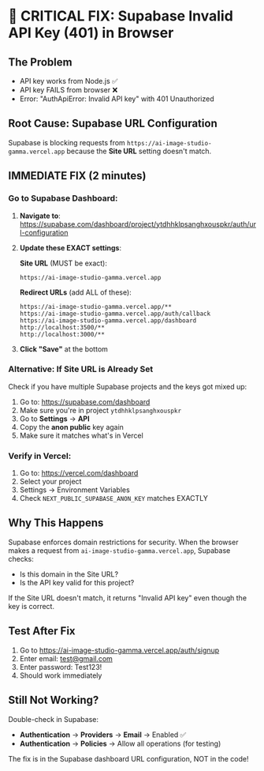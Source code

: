 # 🚨 CRITICAL FIX: Supabase Invalid API Key (401) in Browser

## The Problem
- API key works from Node.js ✅
- API key FAILS from browser ❌
- Error: "AuthApiError: Invalid API key" with 401 Unauthorized

## Root Cause: Supabase URL Configuration

Supabase is blocking requests from `https://ai-image-studio-gamma.vercel.app` because the **Site URL** setting doesn't match.

## IMMEDIATE FIX (2 minutes)

### Go to Supabase Dashboard:

1. **Navigate to**: https://supabase.com/dashboard/project/ytdhhklpsanghxouspkr/auth/url-configuration

2. **Update these EXACT settings**:

   **Site URL** (MUST be exact):
   ```
   https://ai-image-studio-gamma.vercel.app
   ```

   **Redirect URLs** (add ALL of these):
   ```
   https://ai-image-studio-gamma.vercel.app/**
   https://ai-image-studio-gamma.vercel.app/auth/callback
   https://ai-image-studio-gamma.vercel.app/dashboard
   http://localhost:3500/**
   http://localhost:3000/**
   ```

3. **Click "Save"** at the bottom

### Alternative: If Site URL is Already Set

Check if you have multiple Supabase projects and the keys got mixed up:

1. Go to: https://supabase.com/dashboard
2. Make sure you're in project `ytdhhklpsanghxouspkr`
3. Go to **Settings** → **API**
4. Copy the **anon public** key again
5. Make sure it matches what's in Vercel

### Verify in Vercel:

1. Go to: https://vercel.com/dashboard
2. Select your project
3. Settings → Environment Variables
4. Check `NEXT_PUBLIC_SUPABASE_ANON_KEY` matches EXACTLY

## Why This Happens

Supabase enforces domain restrictions for security. When the browser makes a request from `ai-image-studio-gamma.vercel.app`, Supabase checks:
- Is this domain in the Site URL?
- Is the API key valid for this project?

If the Site URL doesn't match, it returns "Invalid API key" even though the key is correct.

## Test After Fix

1. Go to https://ai-image-studio-gamma.vercel.app/auth/signup
2. Enter email: test@gmail.com
3. Enter password: Test123!
4. Should work immediately

## Still Not Working?

Double-check in Supabase:
- **Authentication** → **Providers** → **Email** → Enabled ✅
- **Authentication** → **Policies** → Allow all operations (for testing)

The fix is in the Supabase dashboard URL configuration, NOT in the code!